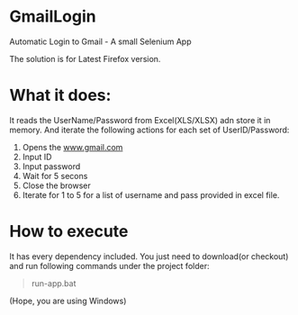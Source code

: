 # GmailLogin
Automatic Login to Gmail - A small Selenium App

The solution is for Latest Firefox version.


# What it does:
It reads the UserName/Password from Excel(XLS/XLSX) adn store it in memory. And iterate the following actions for each set of UserID/Password:

1. Opens the www.gmail.com
2. Input ID
3. Input password
4. Wait for 5 secons 
5. Close the browser
6. Iterate for 1 to 5 for a list of username and pass provided in excel file.

# How to execute
It has every dependency included. You just need to download(or checkout) and run following commands under the project folder:

>run-app.bat      

(Hope, you are using Windows)
